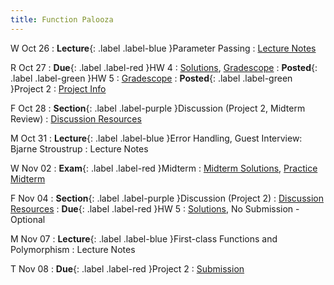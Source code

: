 ```yaml
---
title: Function Palooza
---
```


W Oct 26
: **Lecture**{: .label .label-blue }Parameter Passing
  : [Lecture Notes]({{site.baseurl}}/lectures/10)

R Oct 27
: **Due**{: .label .label-red }HW 4
  : [Solutions](https://drive.google.com/file/d/1Qkc5GaPT14aZPEtK2kTK725LGfxirZzq/), [Gradescope](https://www.gradescope.com/courses/444425/assignments/2368706)
: **Posted**{: .label .label-green }HW 5
  : [Gradescope](https://www.gradescope.com/courses/444425/assignments/2390902)
: **Posted**{: .label .label-green }Project 2
  : [Project Info]({{site.baseurl}}/projects)

F Oct 28
: **Section**{: .label .label-purple }Discussion (Project 2, Midterm Review)
  : [Discussion Resources](https://drive.google.com/drive/folders/1TBOqhuq2-JFEcW0KNkbnC6UXtpGUsATe)

M Oct 31
: **Lecture**{: .label .label-blue }Error Handling, Guest Interview: Bjarne Stroustrup
  : Lecture Notes

W Nov 02
: **Exam**{: .label .label-red }Midterm
  : [Midterm Solutions](https://docs.google.com/document/d/1dYlhx8MWM4-xogACcilfmIx06zW_IFOGyAqvuhL7gs0/), [Practice Midterm](https://docs.google.com/document/d/1NM0-fXwCr4RKHBQCvVmAdlnjDRqegKYKTW-lxKex9Io/)

F Nov 04
: **Section**{: .label .label-purple }Discussion (Project 2)
  : [Discussion Resources](https://drive.google.com/drive/folders/1TBOqhuq2-JFEcW0KNkbnC6UXtpGUsATe)
: **Due**{: .label .label-red }HW 5
  : [Solutions](https://drive.google.com/file/d/1w1zk2AlJ44cDl9DMdY9o91HArucCyuVM/), No Submission - Optional

M Nov 07
: **Lecture**{: .label .label-blue }First-class Functions and Polymorphism
  : Lecture Notes

T Nov 08
: **Due**{: .label .label-red }Project 2
  : [Submission](https://www.gradescope.com/courses/444425/assignments/2390851)

